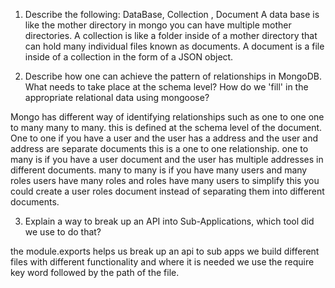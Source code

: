 1. Describe the following: DataBase, Collection , Document
A data base is like the mother directory in mongo you can have multiple mother directories.
A collection is like a folder inside of a mother directory that can hold many individual files known as documents.
A document is a file inside of a collection in the form of a JSON object.

2. Describe how one can achieve the pattern of relationships in MongoDB. What needs to take place at the schema level? How do we 'fill' in the appropriate relational data using mongoose?

Mongo has different way of identifying relationships such as one to one one to many many to many. this is defined at the schema level of the document.
One to one if you have a user and the user has a address and the user and address are separate documents this is a one to one relationship. one to many is if you have a user document and the user has multiple addresses in different documents. many to many is if you have many users and many roles users have many roles and roles have many users to simplify this you could create a user roles document instead of separating them into different documents.

3. Explain a way to break up an API into Sub-Applications, which tool did we use to do that?

the module.exports helps us break up an api to sub apps we build different files with different functionality and where it is needed we use the require key word followed by the path of the file.